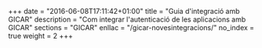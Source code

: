 +++
date        = "2016-06-08T17:11:42+01:00"
title       = "Guia d'integració amb GICAR"
description = "Com integrar l'autenticació de les aplicacions amb GICAR"
sections    = "GICAR"
enllac		= "/gicar-novesintegracions/"
no_index 	= true
weight 		= 2
+++
